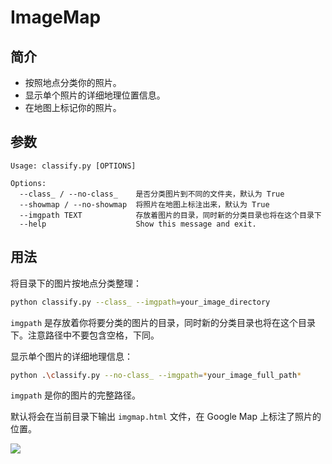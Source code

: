 # ImageMap

## 简介

- 按照地点分类你的照片。
- 显示单个照片的详细地理位置信息。
- 在地图上标记你的照片。

## 参数

```
Usage: classify.py [OPTIONS]

Options:
  --class_ / --no-class_    是否分类图片到不同的文件夹，默认为 True
  --showmap / --no-showmap  将照片在地图上标注出来，默认为 True
  --imgpath TEXT            存放着图片的目录，同时新的分类目录也将在这个目录下
  --help                    Show this message and exit.

```

## 用法

将目录下的图片按地点分类整理：

```bash
python classify.py --class_ --imgpath=your_image_directory
```

`imgpath` 是存放着你将要分类的图片的目录，同时新的分类目录也将在这个目录下。注意路径中不要包含空格，下同。

显示单个图片的详细地理信息：

```bash
python .\classify.py --no-class_ --imgpath=*your_image_full_path*
```

`imgpath` 是你的图片的完整路径。

默认将会在当前目录下输出 `imgmap.html` 文件，在 Google Map 上标注了照片的位置。

![](http://ww1.sinaimg.cn/large/95789b80ly1fdq8q0sypxj21h60oke82.jpg)
